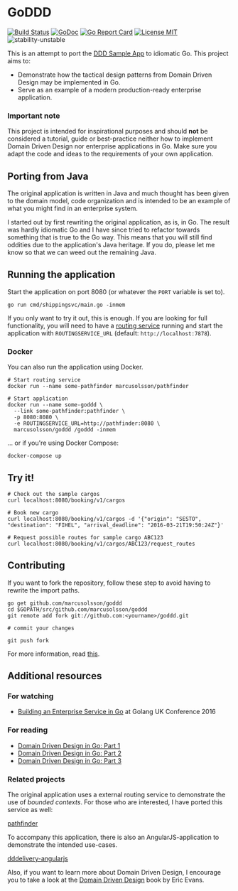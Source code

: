 # GoDDD

[![Build Status](https://travis-ci.org/marcusolsson/goddd.svg?branch=master)](https://travis-ci.org/marcusolsson/goddd)
[![GoDoc](https://img.shields.io/badge/godoc-reference-blue.svg?style=flat)](https://godoc.org/github.com/marcusolsson/goddd)
[![Go Report Card](https://goreportcard.com/badge/github.com/marcusolsson/goddd)](https://goreportcard.com/report/github.com/marcusolsson/goddd)
[![License MIT](https://img.shields.io/badge/license-MIT-lightgrey.svg?style=flat)](LICENSE)
![stability-unstable](https://img.shields.io/badge/stability-unstable-yellow.svg)

This is an attempt to port the [DDD Sample App](https://github.com/citerus/dddsample-core) to idiomatic Go. This project aims to:

- Demonstrate how the tactical design patterns from Domain Driven Design may be implemented in Go.
- Serve as an example of a modern production-ready enterprise application.

### Important note

This project is intended for inspirational purposes and should **not** be considered a tutorial, guide or best-practice neither how to implement Domain Driven Design nor enterprise applications in Go. Make sure you adapt the code and ideas to the requirements of your own application.

## Porting from Java

The original application is written in Java and much thought has been given to the domain model, code organization and is intended to be an example of what you might find in an enterprise system.

I started out by first rewriting the original application, as is, in Go. The result was hardly idiomatic Go and I have since tried to refactor towards something that is true to the Go way. This means that you will still find oddities due to the application's Java heritage. If you do, please let me know so that we can weed out the remaining Java.

## Running the application

Start the application on port 8080 (or whatever the `PORT` variable is set to).

```
go run cmd/shippingsvc/main.go -inmem
```

If you only want to try it out, this is enough. If you are looking for full functionality, you will need to have a [routing service](https://github.com/marcusolsson/pathfinder) running and start the application with `ROUTINGSERVICE_URL` (default: `http://localhost:7878`).

### Docker

You can also run the application using Docker.

```
# Start routing service
docker run --name some-pathfinder marcusolsson/pathfinder

# Start application
docker run --name some-goddd \
  --link some-pathfinder:pathfinder \
  -p 8080:8080 \
  -e ROUTINGSERVICE_URL=http://pathfinder:8080 \
  marcusolsson/goddd /goddd -inmem
```

... or if you're using Docker Compose:

```
docker-compose up
```

## Try it!

```
# Check out the sample cargos
curl localhost:8080/booking/v1/cargos

# Book new cargo
curl localhost:8080/booking/v1/cargos -d '{"origin": "SESTO", "destination": "FIHEL", "arrival_deadline": "2016-03-21T19:50:24Z"}'

# Request possible routes for sample cargo ABC123
curl localhost:8080/booking/v1/cargos/ABC123/request_routes
```

## Contributing

If you want to fork the repository, follow these step to avoid having to rewrite the import paths.

```shell
go get github.com/marcusolsson/goddd
cd $GOPATH/src/github.com/marcusolsson/goddd
git remote add fork git://github.com:<yourname>/goddd.git

# commit your changes

git push fork
```

For more information, read [this](http://blog.campoy.cat/2014/03/github-and-go-forking-pull-requests-and.html).

## Additional resources

### For watching

- [Building an Enterprise Service in Go](https://www.youtube.com/watch?v=twcDf_Y2gXY) at Golang UK Conference 2016

### For reading

- [Domain Driven Design in Go: Part 1](http://www.citerus.se/go-ddd)
- [Domain Driven Design in Go: Part 2](http://www.citerus.se/part-2-domain-driven-design-in-go)
- [Domain Driven Design in Go: Part 3](http://www.citerus.se/part-3-domain-driven-design-in-go)

### Related projects

The original application uses a external routing service to demonstrate the use of _bounded contexts_. For those who are interested, I have ported this service as well:

[pathfinder](https://github.com/marcusolsson/pathfinder)

To accompany this application, there is also an AngularJS-application to demonstrate the intended use-cases.

[dddelivery-angularjs](https://github.com/marcusolsson/dddelivery-angularjs)

Also, if you want to learn more about Domain Driven Design, I encourage you to take a look at the [Domain Driven Design](http://www.amazon.com/Domain-Driven-Design-Tackling-Complexity-Software/dp/0321125215) book by Eric Evans.

